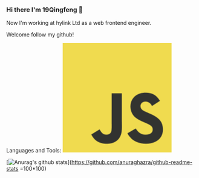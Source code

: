 ### Hi there I'm 19Qingfeng 👋
Now I'm working at hylink Ltd as a web frontend engineer.

Welcome follow my github!

Languages and Tools:
![JavaScript](https://raw.githubusercontent.com/github/explore/80688e429a7d4ef2fca1e82350fe8e3517d3494d/topics/javascript/javascript.png)

[![Anurag's github stats](https://github-readme-stats.vercel.app/api?username=19Qingfeng)](https://github.com/anuraghazra/github-readme-stats =100*100)
<!--
**19Qingfeng/19Qingfeng** is a ✨ _special_ ✨ repository because its `README.md` (this file) appears on your GitHub profile.

Here are some ideas to get you started:

- 🔭 I’m currently working on ...
- 🌱 I’m currently learning ...
- 👯 I’m looking to collaborate on ...
- 🤔 I’m looking for help with ...
- 💬 Ask me about ...
- 📫 How to reach me: ...
- 😄 Pronouns: ...
- ⚡ Fun fact: ...
-->
